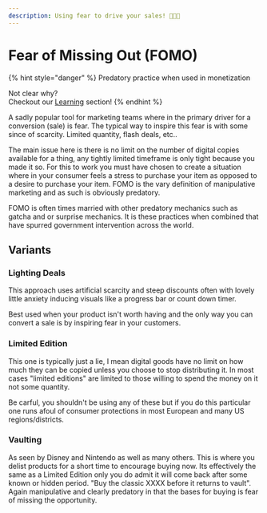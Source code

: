 ```yaml
---
description: Using fear to drive your sales! 🤏🍆💩
---
```


# Fear of Missing Out (FOMO)

{% hint style="danger" %}
Predatory practice when used in monetization



Not clear why?\
Checkout our [Learning](../learning/) section!
{% endhint %}

A sadly popular tool for marketing teams where in the primary driver for a conversion (sale) is fear. The typical way to inspire this fear is with some since of scarcity. Limited quantity, flash deals, etc..

The main issue here is there is no limit on the number of digital copies available for a thing, any tightly limited timeframe is only tight because you made it so. For this to work you must have chosen to create a situation where in your consumer feels a stress to purchase your item as opposed to a desire to purchase your item. FOMO is the vary definition of manipulative marketing and as such is obviously predatory.

FOMO is often times married with other predatory mechanics such as gatcha and or surprise mechanics. It is these practices when combined that have spurred government intervention across the world.

## Variants

### Lighting Deals

This approach uses artificial scarcity and steep discounts often with lovely little anxiety inducing visuals like a progress bar or count down timer.

Best used when your product isn't worth having and the only way you can convert a sale is by inspiring fear in your customers.

### Limited Edition

This one is typically just a lie, I mean digital goods have no limit on how much they can be copied unless you choose to stop distributing it. In most cases "limited editions" are limited to those willing to spend the money on it not some quantity.

Be carful, you shouldn't be using any of these but if you do this particular one runs afoul of consumer protections in most European and many US regions/districts.

### Vaulting

As seen by Disney and Nintendo as well as many others. This is where you delist products for a short time to encourage buying now. Its effectively the same as a Limited Edition only you do admit it will come back after some known or hidden period. "Buy the classic XXXX before it returns to vault". Again manipulative and clearly predatory in that the bases for buying is fear of missing the opportunity.
